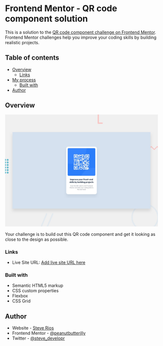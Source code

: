# Frontend Mentor - QR code component solution

This is a solution to the [QR code component challenge on Frontend Mentor](https://www.frontendmentor.io/challenges/qr-code-component-iux_sIO_H). Frontend Mentor challenges help you improve your coding skills by building realistic projects.

## Table of contents

- [Overview](#overview)
  - [Links](#links)
- [My process](#my-process)
  - [Built with](#built-with)
- [Author](#author)

## Overview

![Design preview for the QR code component coding challenge](./design/desktop-preview.jpg)

Your challenge is to build out this QR code component and get it looking as close to the design as possible.

### Links

- Live Site URL: [Add live site URL here](front-end-mentor-e944nra4v-peanutbutterjlly.vercel.app)

### Built with

- Semantic HTML5 markup
- CSS custom properties
- Flexbox
- CSS Grid

## Author

- Website - [Steve Rios](https://www.srios.net)
- Frontend Mentor - [@peanutbutterjlly](https://www.frontendmentor.io/profile/peanutbutterjlly)
- Twitter - [@steve_developr](https://www.twitter.com/steve_developr)
